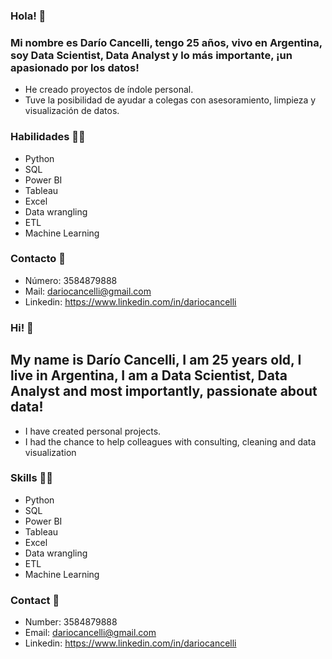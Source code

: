 ### Hola! 👋

### Mi nombre es Darío Cancelli, tengo 25 años, vivo en Argentina, soy Data Scientist, Data Analyst y lo más importante, ¡un apasionado por los datos!
* He creado proyectos de índole personal.
* Tuve la posibilidad de ayudar a colegas con asesoramiento, limpieza y visualización de datos.

### Habilidades 👨‍💻
* Python
* SQL
* Power BI
* Tableau
* Excel
* Data wrangling
* ETL
* Machine Learning

### Contacto 📱

* Número: 3584879888
* Mail: dariocancelli@gmail.com
* Linkedin: https://www.linkedin.com/in/dariocancelli


### Hi! 👋

## My name is Darío Cancelli, I am 25 years old, I live in Argentina, I am a Data Scientist, Data Analyst and most importantly, passionate about data!
* I have created personal projects.
* I had the chance to help colleagues with consulting, cleaning and data visualization

### Skills 👨‍💻
* Python
* SQL
* Power BI
* Tableau
* Excel
* Data wrangling
* ETL
* Machine Learning

### Contact 📱

* Number: 3584879888
* Email: dariocancelli@gmail.com
* Linkedin: https://www.linkedin.com/in/dariocancelli
